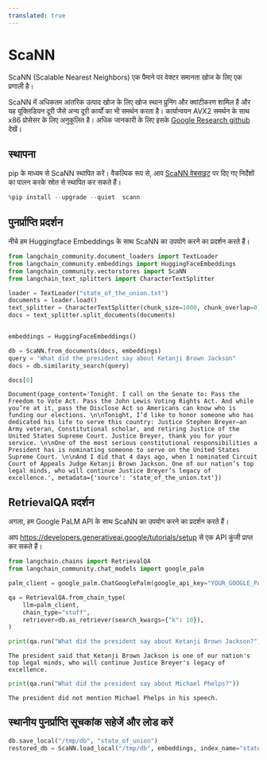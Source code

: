 ```yaml
---
translated: true
---
```


# ScaNN

ScaNN (Scalable Nearest Neighbors) एक पैमाने पर वेक्टर समानता खोज के लिए एक प्रणाली है।

ScaNN में अधिकतम आंतरिक उत्पाद खोज के लिए खोज स्थान प्रुनिंग और क्वांटीकरण शामिल है और यह यूक्लिडियन दूरी जैसे अन्य दूरी कार्यों का भी समर्थन करता है। कार्यान्वयन AVX2 समर्थन के साथ x86 प्रोसेसर के लिए अनुकूलित है। अधिक जानकारी के लिए इसके [Google Research github](https://github.com/google-research/google-research/tree/master/scann) देखें।

## स्थापना

pip के माध्यम से ScaNN स्थापित करें। वैकल्पिक रूप से, आप [ScaNN वेबसाइट](https://github.com/google-research/google-research/tree/master/scann#building-from-source) पर दिए गए निर्देशों का पालन करके स्रोत से स्थापित कर सकते हैं।

```python
%pip install --upgrade --quiet  scann
```

## पुनर्प्राप्ति प्रदर्शन

नीचे हम Huggingface Embeddings के साथ ScaNN का उपयोग करने का प्रदर्शन करते हैं।

```python
from langchain_community.document_loaders import TextLoader
from langchain_community.embeddings import HuggingFaceEmbeddings
from langchain_community.vectorstores import ScaNN
from langchain_text_splitters import CharacterTextSplitter

loader = TextLoader("state_of_the_union.txt")
documents = loader.load()
text_splitter = CharacterTextSplitter(chunk_size=1000, chunk_overlap=0)
docs = text_splitter.split_documents(documents)


embeddings = HuggingFaceEmbeddings()

db = ScaNN.from_documents(docs, embeddings)
query = "What did the president say about Ketanji Brown Jackson"
docs = db.similarity_search(query)

docs[0]
```

```output
Document(page_content='Tonight. I call on the Senate to: Pass the Freedom to Vote Act. Pass the John Lewis Voting Rights Act. And while you’re at it, pass the Disclose Act so Americans can know who is funding our elections. \n\nTonight, I’d like to honor someone who has dedicated his life to serve this country: Justice Stephen Breyer—an Army veteran, Constitutional scholar, and retiring Justice of the United States Supreme Court. Justice Breyer, thank you for your service. \n\nOne of the most serious constitutional responsibilities a President has is nominating someone to serve on the United States Supreme Court. \n\nAnd I did that 4 days ago, when I nominated Circuit Court of Appeals Judge Ketanji Brown Jackson. One of our nation’s top legal minds, who will continue Justice Breyer’s legacy of excellence.', metadata={'source': 'state_of_the_union.txt'})
```

## RetrievalQA प्रदर्शन

अगला, हम Google PaLM API के साथ ScaNN का उपयोग करने का प्रदर्शन करते हैं।

आप https://developers.generativeai.google/tutorials/setup से एक API कुंजी प्राप्त कर सकते हैं।

```python
from langchain.chains import RetrievalQA
from langchain_community.chat_models import google_palm

palm_client = google_palm.ChatGooglePalm(google_api_key="YOUR_GOOGLE_PALM_API_KEY")

qa = RetrievalQA.from_chain_type(
    llm=palm_client,
    chain_type="stuff",
    retriever=db.as_retriever(search_kwargs={"k": 10}),
)
```

```python
print(qa.run("What did the president say about Ketanji Brown Jackson?"))
```

```output
The president said that Ketanji Brown Jackson is one of our nation's top legal minds, who will continue Justice Breyer's legacy of excellence.
```

```python
print(qa.run("What did the president say about Michael Phelps?"))
```

```output
The president did not mention Michael Phelps in his speech.
```

## स्थानीय पुनर्प्राप्ति सूचकांक सहेजें और लोड करें

```python
db.save_local("/tmp/db", "state_of_union")
restored_db = ScaNN.load_local("/tmp/db", embeddings, index_name="state_of_union")
```
